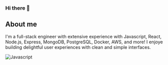### Hi there 👋

## About me

I'm a full-stack engineer with extensive experience with Javascript, React, Node.js, Express, MongoDB, PostgreSQL, Docker, AWS, and more! I enjoye building delightful user experiences with clean and simple interfaces. 

![Javascript](https://img.shields.io/badge/JavaScript-323330?style=for-the-badge&logo=javascript&logoColor=F7DF1E)



